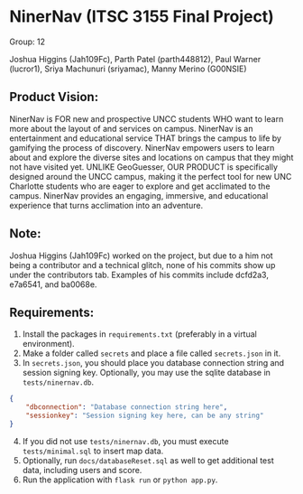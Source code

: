 # NinerNav (ITSC 3155 Final Project)

<p>Group: 12</p>
<p>Joshua Higgins (Jah109Fc), Parth Patel (parth448812), Paul Warner (lucror1), Sriya Machunuri
(sriyamac), Manny Merino (G00NSIE)</p>

## Product Vision:
<p>NinerNav is FOR new and prospective UNCC students WHO want to learn more about the layout of and
services on campus. NinerNav is an entertainment and educational service THAT brings the campus to
life by gamifying the process of discovery. NinerNav empowers users to learn about and explore the
diverse sites and locations on campus that they might not have visited yet. UNLIKE GeoGuesser, OUR
PRODUCT is specifically designed around the UNCC campus, making it the perfect tool for new UNC
Charlotte students who are eager to explore and get acclimated to the campus. NinerNav provides an
engaging, immersive, and educational experience that turns acclimation into an adventure.</p>

## Note:
Joshua Higgins (Jah109Fc) worked on the project, but due to a him not being a contributor and a
technical glitch, none of his commits show up under the contributors tab. Examples of his commits
include dcfd2a3, e7a6541, and ba0068e.

## Requirements:
1. Install the packages in `requirements.txt` (preferably in a virtual environment).
2. Make a folder called `secrets` and place a file called `secrets.json` in it.
3. In `secrets.json`, you should place you database connection string and session signing key.
Optionally, you may use the sqlite database in `tests/ninernav.db`.

```json
{
    "dbconnection": "Database connection string here",
    "sessionkey": "Session signing key here, can be any string"
}
```

4. If you did not use `tests/ninernav.db`, you must execute `tests/minimal.sql` to insert map data.
5. Optionally, run `docs/databaseReset.sql` as well to get additional test data, including users and
score.
6. Run the application with `flask run` or `python app.py`.

